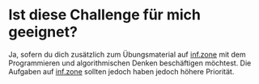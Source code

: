 # Ist diese Challenge für mich geeignet?

Ja, sofern du dich zusätzlich zum Übungsmaterial auf [inf.zone](https://inf.zone) mit dem Programmieren und
algorithmischen Denken beschäftigen möchtest. Die Aufgaben auf [inf.zone](https://inf.zone) sollten jedoch haben jedoch
höhere Priorität.
